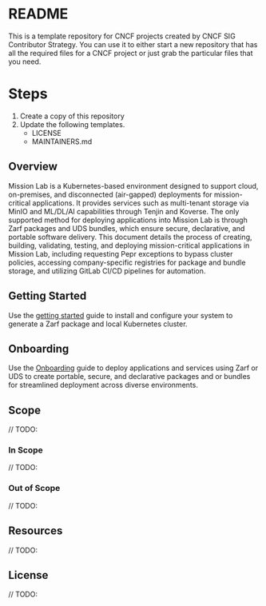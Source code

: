 # README

This is a template repository for CNCF projects created by CNCF SIG Contributor Strategy. You can use it to either start a new repository that has all the required files for a CNCF project or just grab the particular files that you need.

# Steps
1. Create a copy of this repository
2. Update the following templates.
   - LICENSE
   - MAINTAINERS.md
 
## Overview
Mission Lab is a Kubernetes-based environment designed to support cloud, on-premises, and disconnected (air-gapped) deployments for mission-critical applications. It provides services such as multi-tenant storage via MinIO and ML/DL/AI capabilities through Tenjin and Koverse. The only supported method for deploying applications into Mission Lab is through Zarf packages and UDS bundles, which ensure secure, declarative, and portable software delivery. This document details the process of creating, building, validating, testing, and deploying mission-critical applications in Mission Lab, including requesting Pepr exceptions to bypass cluster policies, accessing company-specific registries for package and bundle storage, and utilizing GitLab CI/CD pipelines for automation.

## Getting Started
Use the [getting started](docs/GETTING_STARTED.md) guide to install and configure your system to generate a Zarf package and local Kubernetes cluster.

## Onboarding
Use the [Onboarding](docs/ONBOARDING.md) guide to deploy applications and services using Zarf or UDS to create portable, secure, and declarative packages and or bundles for streamlined deployment across diverse environments. 

## Scope
// TODO:
### In Scope
// TODO:
### Out of Scope
// TODO:
## Resources
// TODO:
## License
// TODO:
